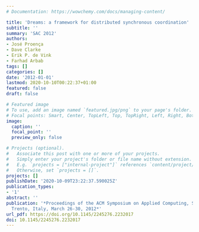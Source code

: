 ```yaml
---
# Documentation: https://wowchemy.com/docs/managing-content/

title: 'Dreams: a framework for distributed synchronous coordination'
subtitle: ''
summary: 'SAC 2012'
authors:
- José Proença
- Dave Clarke
- Erik P. de Vink
- Farhad Arbab
tags: []
categories: []
date: '2012-01-01'
lastmod: 2020-10-10T00:22:37+01:00
featured: false
draft: false

# Featured image
# To use, add an image named `featured.jpg/png` to your page's folder.
# Focal points: Smart, Center, TopLeft, Top, TopRight, Left, Right, BottomLeft, Bottom, BottomRight.
image:
  caption: ''
  focal_point: ''
  preview_only: false

# Projects (optional).
#   Associate this post with one or more of your projects.
#   Simply enter your project's folder or file name without extension.
#   E.g. `projects = ["internal-project"]` references `content/project/deep-learning/index.md`.
#   Otherwise, set `projects = []`.
projects: []
publishDate: '2020-10-09T23:22:37.590025Z'
publication_types:
- '1'
abstract: ''
publication: '*Proceedings of the ACM Symposium on Applied Computing, SAC 2012, Riva,
  Trento, Italy, March 26-30, 2012*'
url_pdf: https://doi.org/10.1145/2245276.2232017
doi: 10.1145/2245276.2232017
---
```

